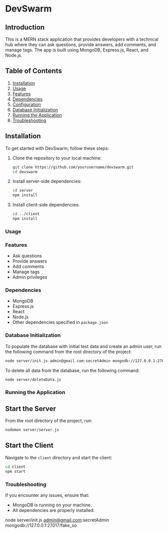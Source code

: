 # DevSwarm

## Introduction

This is a MERN stack application that provides developers with a technical hub where they can ask questions, provide answers, add comments, and manage tags. The app is built using MongoDB, Express.js, React, and Node.js.

## Table of Contents

1. [Installation](#installation)
2. [Usage](#usage)
3. [Features](#features)
4. [Dependencies](#dependencies)
5. [Configuration](#configuration)
6. [Database Initialization](#database-initialization)
7. [Running the Application](#running-the-application)
8. [Troubleshooting](#troubleshooting)

## Installation

To get started with DevSwarm, follow these steps:

1. Clone the repository to your local machine:
    ```sh
    git clone https://github.com/yourusername/devswarm.git
    cd devswarm
    ```

2. Install server-side dependencies:
    ```sh
    cd server
    npm install
    ```

3. Install client-side dependencies:
    ```sh
    cd ../client
    npm install
    ```

### Usage

### Features

- Ask questions
- Provide answers
- Add comments
- Manage tags
- Admin privileges

### Dependencies

- MongoDB
- Express.js
- React
- Node.js
- Other dependencies specified in `package.json`

### Database Initialization

To populate the database with initial test data and create an admin user, run the following command from the root directory of the project:

```sh
node server/init.js admin@gmail.com:secretAdmin mongodb://127.0.0.1:27017/fake_so
 ```

To delete all data from the database, run the following command:

```sh
node server/deleteData.js
 ```

### Running the Application

## Start the Server

From the root directory of the project, run:

```sh
nodemon server/server.js
 ```

## Start the Client

Navigate to the `client` directory and start the client:

```sh
cd client
npm start
 ```

### Troubleshooting

If you encounter any issues, ensure that:

- MongoDB is running on your machine.
- All dependencies are properly installed.

node server/init.js admin@gmail.com:secretAdmin mongodb://127.0.0.1:27017/fake_so

